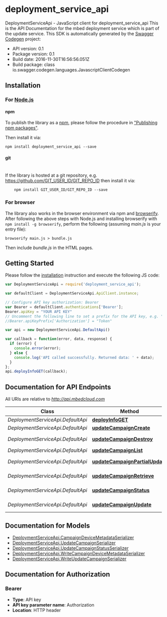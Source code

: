 # deployment_service_api

DeploymentServiceApi - JavaScript client for deployment_service_api
This is the API Documentation for the mbed deployment service which is part of the update service.
This SDK is automatically generated by the [Swagger Codegen](https://github.com/swagger-api/swagger-codegen) project:

- API version: 0.1
- Package version: 0.1
- Build date: 2016-11-30T16:56:56.051Z
- Build package: class io.swagger.codegen.languages.JavascriptClientCodegen

## Installation

### For [Node.js](https://nodejs.org/)

#### npm

To publish the library as a [npm](https://www.npmjs.com/),
please follow the procedure in ["Publishing npm packages"](https://docs.npmjs.com/getting-started/publishing-npm-packages).

Then install it via:

```shell
npm install deployment_service_api --save
```

#### git
#
If the library is hosted at a git repository, e.g.
https://github.com/GIT_USER_ID/GIT_REPO_ID
then install it via:

```shell
    npm install GIT_USER_ID/GIT_REPO_ID --save
```

### For browser

The library also works in the browser environment via npm and [browserify](http://browserify.org/). After following
the above steps with Node.js and installing browserify with `npm install -g browserify`,
perform the following (assuming *main.js* is your entry file):

```shell
browserify main.js > bundle.js
```

Then include *bundle.js* in the HTML pages.

## Getting Started

Please follow the [installation](#installation) instruction and execute the following JS code:

```javascript
var DeploymentServiceApi = require('deployment_service_api');

var defaultClient = DeploymentServiceApi.ApiClient.instance;

// Configure API key authorization: Bearer
var Bearer = defaultClient.authentications['Bearer'];
Bearer.apiKey = "YOUR API KEY"
// Uncomment the following line to set a prefix for the API key, e.g. "Token" (defaults to null)
//Bearer.apiKeyPrefix['Authorization'] = "Token"

var api = new DeploymentServiceApi.DefaultApi()

var callback = function(error, data, response) {
  if (error) {
    console.error(error);
  } else {
    console.log('API called successfully. Returned data: ' + data);
  }
};
api.deployInfoGET(callback);

```

## Documentation for API Endpoints

All URIs are relative to *http://api.mbedcloud.com*

Class | Method | HTTP request | Description
------------ | ------------- | ------------- | -------------
*DeploymentServiceApi.DefaultApi* | [**deployInfoGET**](docs/DefaultApi.md#deployInfoGET) | **GET** /v3/ds_deploy_info | 
*DeploymentServiceApi.DefaultApi* | [**updateCampaignCreate**](docs/DefaultApi.md#updateCampaignCreate) | **POST** /v3/update-campaigns/ | 
*DeploymentServiceApi.DefaultApi* | [**updateCampaignDestroy**](docs/DefaultApi.md#updateCampaignDestroy) | **DELETE** /v3/update-campaigns/{campaign_id}/ | 
*DeploymentServiceApi.DefaultApi* | [**updateCampaignList**](docs/DefaultApi.md#updateCampaignList) | **GET** /v3/update-campaigns/ | 
*DeploymentServiceApi.DefaultApi* | [**updateCampaignPartialUpdate**](docs/DefaultApi.md#updateCampaignPartialUpdate) | **PATCH** /v3/update-campaigns/{campaign_id}/ | 
*DeploymentServiceApi.DefaultApi* | [**updateCampaignRetrieve**](docs/DefaultApi.md#updateCampaignRetrieve) | **GET** /v3/update-campaigns/{campaign_id}/ | 
*DeploymentServiceApi.DefaultApi* | [**updateCampaignStatus**](docs/DefaultApi.md#updateCampaignStatus) | **GET** /v3/update-campaigns/{campaign_id}/status/ | 
*DeploymentServiceApi.DefaultApi* | [**updateCampaignUpdate**](docs/DefaultApi.md#updateCampaignUpdate) | **PUT** /v3/update-campaigns/{campaign_id}/ | 


## Documentation for Models

 - [DeploymentServiceApi.CampaignDeviceMetadataSerializer](docs/CampaignDeviceMetadataSerializer.md)
 - [DeploymentServiceApi.UpdateCampaignSerializer](docs/UpdateCampaignSerializer.md)
 - [DeploymentServiceApi.UpdateCampaignStatusSerializer](docs/UpdateCampaignStatusSerializer.md)
 - [DeploymentServiceApi.WriteCampaignDeviceMetadataSerializer](docs/WriteCampaignDeviceMetadataSerializer.md)
 - [DeploymentServiceApi.WriteUpdateCampaignSerializer](docs/WriteUpdateCampaignSerializer.md)


## Documentation for Authorization


### Bearer

- **Type**: API key
- **API key parameter name**: Authorization
- **Location**: HTTP header

